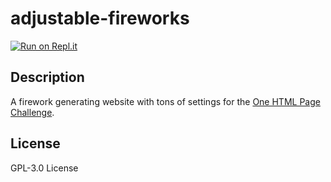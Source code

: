 # adjustable-fireworks
[![Run on Repl.it](https://repl.it/badge/github/TyHil/fireworks)](https://repl.it/github/TyHil/fireworks)
## Description
A firework generating website with tons of settings for the [One HTML Page Challenge](https://onehtmlpagechallenge.com/).
## License
GPL-3.0 License
